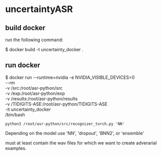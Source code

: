 # uncertaintyASR

## build docker

run the following command:

$ docker build -t uncertainty_docker .


## run docker

$ docker run --runtime=nvidia -e NVIDIA_VISIBLE_DEVICES=0 \
    --rm \
    -v <path-to-repo>/src:/root/asr-python/src \
    -v <path-to-repo>/exp:/root/asr-python/exp \
    -v <path-to-repo>/results:/root/asr-python/results \
    -v <path-to-dataset>/TIDIGITS-ASE:/root/asr-python/TIDIGITS-ASE \
    -it uncertainty_docker \
    /bin/bash

    python3 /root/asr-python/src/recognizer_torch.py 'NN'
    
 Depending on the model use 'NN', 'dropout', 'BNN2', or 'ensemble'
 
 <path-to-dataset> must at least contain the wav files for which we want to create adverarial examples.
